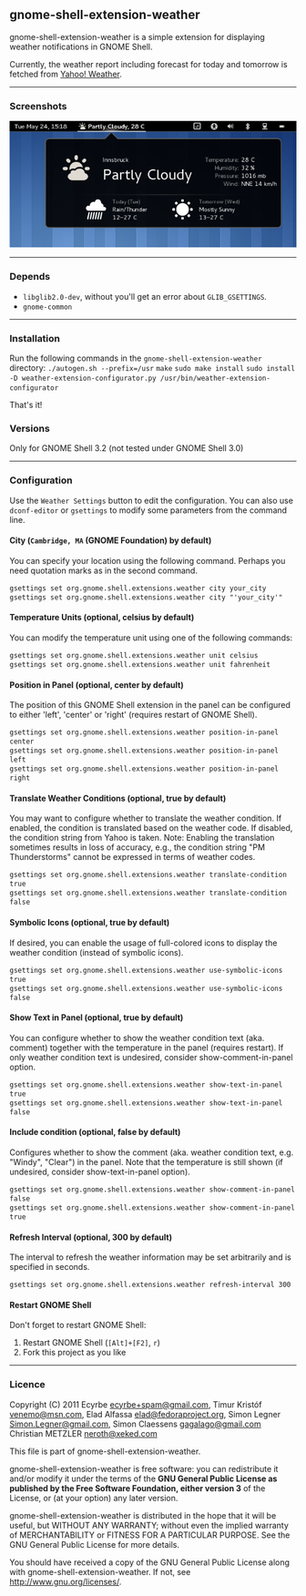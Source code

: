 ## gnome-shell-extension-weather

gnome-shell-extension-weather is a simple extension for displaying weather notifications in GNOME Shell.

Currently, the weather report including forecast for today and tomorrow is fetched from [Yahoo! Weather](http://weather.yahoo.com/).

----

### Screenshots

![Screenshot](https://github.com/simon04/gnome-shell-extension-weather/raw/master/data/screenshot.png)

----

### Depends

* `libglib2.0-dev`, without you'll get an error about `GLIB_GSETTINGS`.
* `gnome-common`

----

### Installation

Run the following commands in the `gnome-shell-extension-weather` directory:
`./autogen.sh --prefix=/usr`
`make`
`sudo make install`
`sudo install -D weather-extension-configurator.py /usr/bin/weather-extension-configurator`

That's it!

### Versions

Only for GNOME Shell 3.2 (not tested under GNOME Shell 3.0)

----

### Configuration

Use the `Weather Settings` button to edit the configuration.
You can also use `dconf-editor` or `gsettings` to modify some parameters from the command line.

#### City (`Cambridge, MA` (GNOME Foundation) by default)

You can specify your location using the following command. Perhaps you need quotation marks as in the second command.

    gsettings set org.gnome.shell.extensions.weather city your_city
    gsettings set org.gnome.shell.extensions.weather city "'your_city'"

#### Temperature Units (optional, celsius by default)

You can modify the temperature unit using one of the following commands:

    gsettings set org.gnome.shell.extensions.weather unit celsius
    gsettings set org.gnome.shell.extensions.weather unit fahrenheit

#### Position in Panel (optional, center by default)

The position of this GNOME Shell extension in the panel can be configured to either 'left', 'center' or 'right' (requires restart of GNOME Shell).

    gsettings set org.gnome.shell.extensions.weather position-in-panel center
    gsettings set org.gnome.shell.extensions.weather position-in-panel left
    gsettings set org.gnome.shell.extensions.weather position-in-panel right

#### Translate Weather Conditions (optional, true by default)

You may want to configure whether to translate the weather condition. If enabled, the condition is translated based on the weather code. If disabled, the condition string from Yahoo is taken. Note: Enabling the translation sometimes results in loss of accuracy, e.g., the condition string "PM Thunderstorms" cannot be expressed in terms of weather codes.

    gsettings set org.gnome.shell.extensions.weather translate-condition true
    gsettings set org.gnome.shell.extensions.weather translate-condition false

#### Symbolic Icons (optional, true by default)

If desired, you can enable the usage of full-colored icons to display the weather condition (instead of symbolic icons).

    gsettings set org.gnome.shell.extensions.weather use-symbolic-icons true
    gsettings set org.gnome.shell.extensions.weather use-symbolic-icons false

#### Show Text in Panel (optional, true by default)

You can configure whether to show the weather condition text (aka. comment) together with the temperature in the panel (requires restart). If only weather condition text is undesired, consider show-comment-in-panel option.

    gsettings set org.gnome.shell.extensions.weather show-text-in-panel true
    gsettings set org.gnome.shell.extensions.weather show-text-in-panel false

#### Include condition (optional, false by default)

Configures whether to show the comment (aka. weather condition text, e.g. "Windy", "Clear") in the panel. Note that the temperature is still shown (if undesired, consider show-text-in-panel option).

    gsettings set org.gnome.shell.extensions.weather show-comment-in-panel false
    gsettings set org.gnome.shell.extensions.weather show-comment-in-panel true

#### Refresh Interval (optional, 300 by default)

The interval to refresh the weather information may be set arbitrarily and is specified in seconds.

    gsettings set org.gnome.shell.extensions.weather refresh-interval 300

#### Restart GNOME Shell

Don't forget to restart GNOME Shell:

1. Restart GNOME Shell (`[Alt]+[F2]`, `r`)
2. Fork this project as you like

----

### Licence

Copyright (C) 2011
Ecyrbe <ecyrbe+spam@gmail.com>,
Timur Kristóf <venemo@msn.com>,
Elad Alfassa <elad@fedoraproject.org>,
Simon Legner <Simon.Legner@gmail.com>,
Simon Claessens <gagalago@gmail.com>
Christian METZLER <neroth@xeked.com>

This file is part of gnome-shell-extension-weather.

gnome-shell-extension-weather is free software: you can redistribute it and/or modify it under the terms of the **GNU General Public License as published by the Free Software Foundation, either version 3** of the License, or (at your option) any later version.

gnome-shell-extension-weather is distributed in the hope that it will be useful, but WITHOUT ANY WARRANTY; without even the implied warranty of MERCHANTABILITY or FITNESS FOR A PARTICULAR PURPOSE.  See the GNU General Public License for more details.

You should have received a copy of the GNU General Public License along with gnome-shell-extension-weather.  If not, see <http://www.gnu.org/licenses/>.

